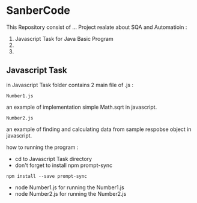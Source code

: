 # SanberCode

This Repository consist of ... Project realate about SQA and Automatioin :
1. Javascript Task for Java Basic Program
2. 
3. 

## Javascript Task

in Javascript Task folder contains 2 main file of .js :
```
Number1.js
```
an example of implementation simple Math.sqrt in javascript.
```
Number2.js
```
an example of finding and calculating data from sample respobse object in javascript.

how to running the program :
- cd to Javascript Task directory
- don't forget to install npm prompt-sync
```
npm install --save prompt-sync
```
- node Number1.js for running the Number1.js
- node Number2.js for running the Number2.js